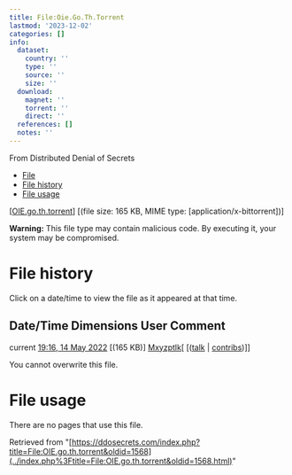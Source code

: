 ```yaml
---
title: File:Oie.Go.Th.Torrent
lastmod: '2023-12-02'
categories: []
info:
  dataset:
    country: ''
    type: ''
    source: ''
    size: ''
  download:
    magnet: ''
    torrent: ''
    direct: ''
  references: []
  notes: ''
---
```




From Distributed Denial of Secrets

- [File](./File:OIE.go.th.torrent.html#file)
- [File history](./File:OIE.go.th.torrent.html#filehistory)
- [File usage](./File:OIE.go.th.torrent.html#filelinks)

[[OIE.go.th.torrent](../images/a/ad/OIE.go.th.torrent "OIE.go.th.torrent")]
‎[(file size: 165 KB, MIME type:
[application/x-bittorrent])]

**Warning:** This file type may contain malicious code. By executing it,
your system may be compromised.

# File history

Click on a date/time to view the file as it appeared at that time.

Date/Time Dimensions User Comment
---
current [19:16, 14 May 2022](../images/a/ad/OIE.go.th.torrent) [(165 KB)] [Mxyzptlk](../index.php%3Ftitle=User:Mxyzptlk&action=edit&redlink=1.html "User:Mxyzptlk (page does not exist)")[ [([talk](../index.php%3Ftitle=User_talk:Mxyzptlk&action=edit&redlink=1.html "User talk:Mxyzptlk (page does not exist)") | [contribs](./Special:Contributions/Mxyzptlk.html "Special:Contributions/Mxyzptlk"))]]

You cannot overwrite this file.

# File usage

There are no pages that use this file.

Retrieved from
"[https://ddosecrets.com/index.php?title=File:OIE.go.th.torrent&oldid=1568](../index.php%3Ftitle=File:OIE.go.th.torrent&oldid=1568.html)"

